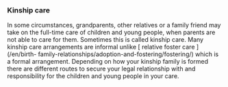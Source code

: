 ###  Kinship care

In some circumstances, grandparents, other relatives or a family friend may
take on the full-time care of children and young people, when parents are not
able to care for them. Sometimes this is called kinship care. Many kinship
care arrangements are informal unlike [ relative foster care ](/en/birth-
family-relationships/adoption-and-fostering/fostering/) which is a formal
arrangement. Depending on how your kinship family is formed there are
different routes to secure your legal relationship with and responsibility for
the children and young people in your care.
